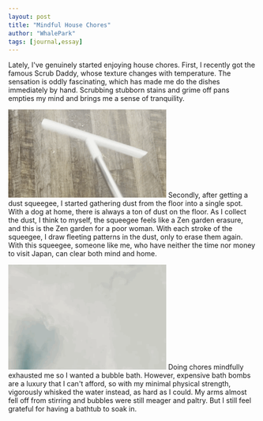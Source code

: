 ```yaml
---
layout: post
title: "Mindful House Chores"
author: "WhalePark"
tags: [journal,essay]
---
```


Lately, I've genuinely started enjoying house chores. First, I recently got the famous Scrub Daddy, whose texture changes with temperature. The sensation is oddly fascinating, which has made me do the dishes immediately by hand. Scrubbing stubborn stains and grime off pans empties my mind and brings me a sense of tranquility.

![zen garden](../assets/img/squeegee.GIF)
Secondly, after getting a dust squeegee, I started gathering dust from the floor into a single spot. With a dog at home, there is always a ton of dust on the floor. As I collect the dust, I think to myself, the squeegee feels like a Zen garden erasure, and this is the Zen garden for a poor woman. With each stroke of the squeegee, I draw fleeting patterns in the dust, only to erase them again. With this squeegee, someone like me, who have neither the time nor money to visit Japan, can clear both mind and home.

![bubble bath](../assets/img/whisk.GIF)
Doing chores mindfully exhausted me so I wanted a bubble bath. However, expensive bath bombs are a luxury that I can't afford, so with my minimal physical strength, vigorously whisked the water instead, as hard as I could. My arms almost fell off from stirring and bubbles were still meager and paltry. But I still feel grateful for having a bathtub to soak in.
